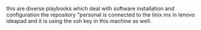 this are diverse playbooks which deal with software installation and configuration
the repository "personal is connected to the linix mx in lenovo ideapad and it is using the ssh key in this machine as well.
